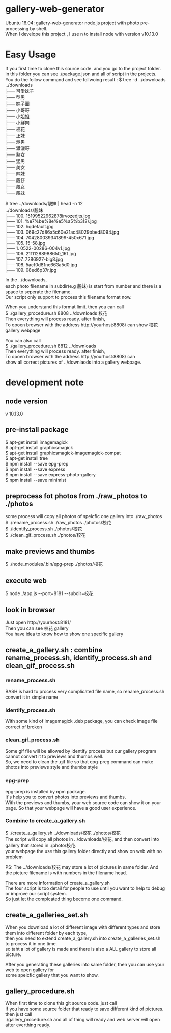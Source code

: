 # gallery-web-generator
Ubuntu 16.04: gallery-web-generator  node.js project with photo pre-processing by shell.  
When I develope this project , I use n to install node with version v10.13.0 

# Easy Usage
If you first time to clone this source code. and you go to the project folder.    
in this folder you can see ./package.json and all of script in the projects.   
You do the follow command and see follwoing result : 
$ tree -d ../downloads  
../downloads  
├── 可愛妹子  
├── 型男  
├── 妹子圖  
├── 小哥哥  
├── 小姐姐  
├── 小鮮肉  
├── 校花  
├── 正妹  
├── 潮男  
├── 瀟灑哥  
├── 熟女  
├── 猛男  
├── 美女  
├── 辣妹  
├── 靚仔  
├── 靚女  
└── 靚妹  
  
$ tree ../downloads/靚妹 | head -n 12  
../downloads/靚妹  
├── 100. 15199522962878irvozedjts.jpg  
├── 101. %e7%be%8e%e5%a5%b3(2).jpg  
├── 102. hqdefault.jpg  
├── 103. 069c27d86a5c60e21ac48029bbed8094.jpg  
├── 104. 704280039341899-450x671.jpg  
├── 105. 15-58.jpg  
├── 1. 0522-00286-004v1.jpg  
├── 106. 21111288988650_161.jpg  
├── 107. 7286927-big8.jpg  
├── 108. 5acf0d81ne663a5d0.jpg  
├── 109. 08ed6p37r.jpg  
  
In the ../downloads,  
each photo filename in subdir(e.g 靚妹) is start from number and there is a space to seperate the filename.  
Our script only support to process this filename format now.   
  
When you understand this format limit. then you can call  
$ ./gallery_procedure.sh 8808 ../downloads 校花  
Then everything will process ready. after finish,  
To opoen browser with the address http://yourhost:8808/ can show 校花 gallery webpage  

You can also call  
$ ./gallery_procedure.sh 8812 ../downloads   
Then everything will process ready. after finish,   
To opoen browser with the address http://yourhost:8808/ can   
show all correct pictures of ../downlaods into a gallery webpage.   



# development note
## node version
v 10.13.0  
## pre-install package  
$ apt-get install imagemagick   
$ apt-get install graphicsmagick    
$ apt-get install graphicsmagick-imagemagick-compat  
$ apt-get install tree  
$ npm install --save epg-prep   
$ npm install --save express   
$ npm install --save express-photo-gallery  
$ npm install --save minimist  
## preprocess fot photos from ./raw_photos to ./photos
some process will copy all photos of speicfic one gallery  into ./raw_photos  
$ ./rename_process.sh ./raw_photos ./photos/校花    
$ ./identify_process.sh ./photos/校花  
$ ./clean_gif_process.sh ./photos/校花  

## make previews and thumbs
$ ./node_modules/.bin/epg-prep ./photos/校花    

## execute web
$ node ./app.js --port=8181 --subdir=校花    

## look in browser
Just open http://yourhost:8181/    
Then you can see 校花 gallery   
You have idea to know how to show one specific gallery   

## create_a_gallery.sh : combine rename_process.sh, identify_process.sh and clean_gif_process.sh
### rename_process.sh
 BASH is hard to process very complicated file name, so rename_process.sh convert it in simple name   
### identify_process.sh
 With some kind of imagemagick .deb package, you can check image file correct of broken  
### clean_gif_process.sh 
 Some gif file will be allowed by identify process but our gallery program cannot convert it to previews and thumbs well.  
 So, we need to clean the .gif file so that epg-preg command can make photos into previews style and thumbs style  
### epg-prep
 epg-prep is installed by npm package.  
 It's help you to convert photos into previews and thumbs.   
 With the previews and thumbs, your web source code can show it on your page. So that your webpage will have a good user experience.  

### Combine to create_a_gallery.sh
 $ ./create_a_gallery.sh ../downloads/校花 ./photos/校花  
 The script will copy all photos in ../downloads/校花, and then convert into gallery that stored in ./photo/校花.  
 your webpage the use this gallery folder directly and show on web with no problem   

 PS: The ../downloads/校花 may store a lot of pictures in same folder. And the picture filename is with numbers in the filename head.   

 There are more information of create_a_gallery.sh  
 The four script is too detail for people to use until you want to help to debug or improve our script system.  
 So just let the complcated thing become one command.   

## create_a_galleries_set.sh  
When you download a lot of different image with different types and store them into different folder by each type,   
then you need to extend create_a_gallery.sh into create_a_galleries_set.sh to process it in one time.  
so taht a lot of gallery is made and there is also a ALL gallery to store all picture.  

After you generating these galleries into same folder, then you can use your web to open gallery for   
some speicfic gallery that you want to show.   

## gallery_procedure.sh
When first time to clone this git source code. just call   
If you have some source folder that ready to save different kind of pictures. then just call  
./gallery_procedure.sh and all of thing will ready and web server will open after everthing ready.  

